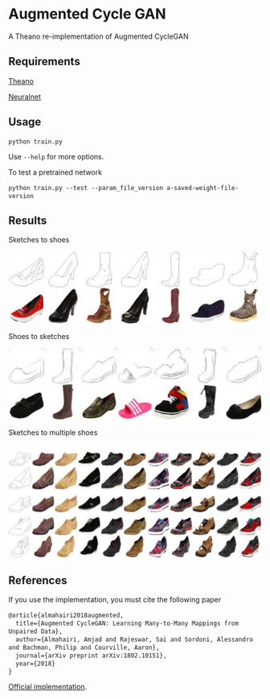 # Augmented Cycle GAN
A Theano re-implementation of Augmented CycleGAN

## Requirements

[Theano](http://deeplearning.net/software/theano/)

[Neuralnet](https://github.com/justanhduc/neuralnet)

## Usage

```
python train.py
```

Use ```--help``` for more options.

To test a pretrained network
```
python train.py --test --param_file_version a-saved-weight-file-version
```

## Results

Sketches to shoes
<p align='center'>
  <img src='samples/A2B.jpg' wigdth="900px"> 
</p>

Shoes to sketches
<p align='center'>
  <img src='samples/B2A.jpg' wigdth="900px"> 
</p>

Sketches to multiple shoes
<p align='center'>
  <img src='samples/multi.jpg' wigdth="900px"> 
</p>

## References

If you use the implementation, you must cite the following paper

```
@article{almahairi2018augmented,
  title={Augmented CycleGAN: Learning Many-to-Many Mappings from Unpaired Data},
  author={Almahairi, Amjad and Rajeswar, Sai and Sordoni, Alessandro and Bachman, Philip and Courville, Aaron},
  journal={arXiv preprint arXiv:1802.10151},
  year={2018}
}
```

[Official implementation](https://github.com/aalmah/augmented_cyclegan).
